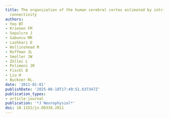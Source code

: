 ```yaml
---
title: The organization of the human cerebral cortex estimated by intrinsic functional
  connectivity
authors:
- Yeo BT
- Krienen FM
- Sepulcre J
- Sabuncu MR
- Lashkari D
- Hollinshead M
- Roffman JL
- Smoller JW
- Zöllei L
- Polimeni JR
- Fischl B
- Liu H
- Buckner RL.
date: '2011-01-01'
publishDate: '2025-06-18T17:49:51.637347Z'
publication_types:
- article-journal
publication: '*J Neurophysiol*'
doi: 10.1152/jn.00338.2011
---
```


